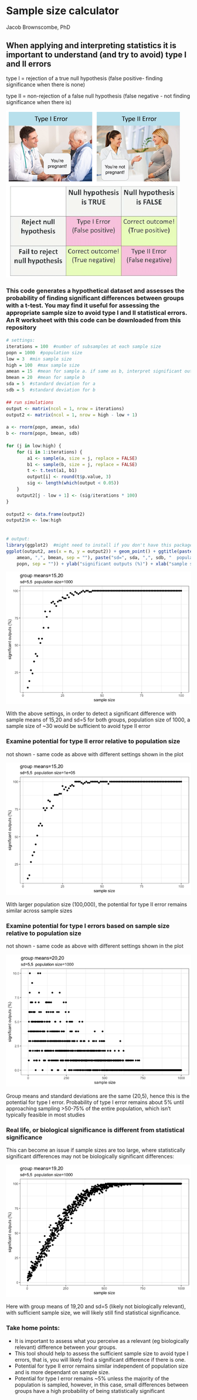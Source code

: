 Sample size calculator
================
Jacob Brownscombe, PhD

## When applying and interpreting statistics it is important to understand (and try to avoid) type I and II errors

type I = rejection of a true null hypothesis (false positive- finding
significance when there is none)

type II = non-rejection of a false null hypothesis (false negative - not
finding significance when there
is)

![](sample_size_calculator_files/figure-gfm/ob8za0yst6f21.png)<!-- -->

### This code generates a hypothetical dataset and assesses the probability of finding significant differences between groups with a t-test. You may find it useful for assessing the appropriate sample size to avoid type I and II statistical errors. An R worksheet with this code can be downloaded from this repository

``` r
# settings:
iterations = 100  #number of subsamples at each sample size
popn = 1000  #population size
low = 3  #min sample size
high = 100  #max sample size
amean = 15  #mean for sample a. if same as b, interpret significant outputs as type I error
bmean = 20  #mean for sample b
sda = 5  #standard deviation for a
sdb = 5  #standard deviation for b

## run simulations
output <- matrix(ncol = 1, nrow = iterations)
output2 <- matrix(ncol = 1, nrow = high - low + 1)

a <- rnorm(popn, amean, sda)
b <- rnorm(popn, bmean, sdb)

for (j in low:high) {
    for (i in 1:iterations) {
        a1 <- sample(a, size = j, replace = FALSE)
        b1 <- sample(b, size = j, replace = FALSE)
        t <- t.test(a1, b1)
        output[i] <- round(t$p.value, 3)
        sig <- length(which(output < 0.05))
    }
    output2[j - low + 1] <- (sig/iterations * 100)
}

output2 <- data.frame(output2)
output2$n <- low:high


# output:
library(ggplot2)  #might need to install if you don't have this package already
ggplot(output2, aes(x = n, y = output2)) + geom_point() + ggtitle(paste("group means=", 
    amean, ",", bmean, sep = ""), paste("sd=", sda, ",", sdb, "  population size=", 
    popn, sep = "")) + ylab("significant outputs (%)") + xlab("sample size") + theme_bw()
```

![](sample_size_calculator_files/figure-gfm/Sample%20size%20calculation-1.png)<!-- -->

With the above settings, in order to detect a significant difference
with sample means of 15,20 and sd=5 for both groups, population size of
1000, a sample size of ~30 would be sufficient to avoid type II error

### Examine potential for type II error relative to population size

not shown - same code as above with different settings shown in the
plot

![](sample_size_calculator_files/figure-gfm/type%20II%20pop%20size-1.png)<!-- -->

With larger population size (100,000), the potential for type II error
remains similar across sample
sizes

### Examine potential for type I errors based on sample size relative to population size

not shown - same code as above with different settings shown in the
plot

![](sample_size_calculator_files/figure-gfm/unnamed-chunk-1-1.png)<!-- -->

Group means and standard deviations are the same (20,5), hence this is
the potential for type I error. Probability of type I error remains
about 5% until approaching sampling \>50-75% of the entire population,
which isn’t typically feasible in most
studies

### Real life, or biological significance is different from statistical significance

This can become an issue if sample sizes are too large, where
statistically significant differences may not be biologically
significant
differences:

![](sample_size_calculator_files/figure-gfm/unnamed-chunk-2-1.png)<!-- -->

Here with group means of 19,20 and sd=5 (likely not biologically
relevant), with sufficient sample size, we will likely still find
statistical significance.

### Take home points:

  - It is important to assess what you perceive as a relevant (eg
    biologically relevant) difference between your groups.
  - This tool should help to assess the sufficient sample size to avoid
    type I errors, that is, you will likely find a significant
    difference if there is one.
  - Potential for type II error remains similar independent of population
    size and is more dependant on sample size.
  - Potential for type I error remains ~5% unless the majority of the
    population is sampled, however, in this case, small differences
    between groups have a high probability of being statistically
    significant

